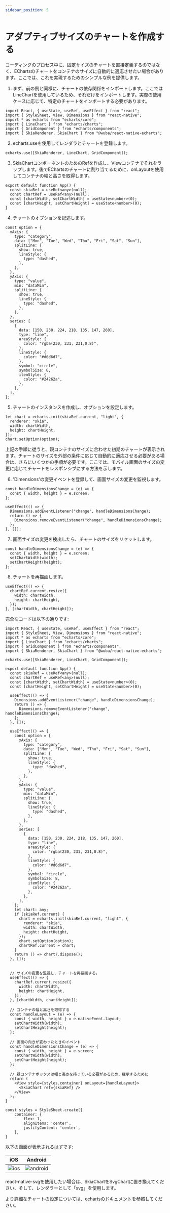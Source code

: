 ```yaml
---
sidebar_position: 5
---
```


# アダプティブサイズのチャートを作成する

コーディングのプロセス中に、固定サイズのチャートを直接定義するのではなく、EChartsのチャートをコンテナのサイズに自動的に適応させたい場合があります。ここでは、これを実現するためのシンプルな例を提供します。

1. まず、前の例と同様に、チャートの依存関係をインポートします。ここではLineChartを使用しているため、それだけをインポートします。実際の使用ケースに応じて、特定のチャートをインポートする必要があります。

```tsx
import React, { useState, useRef, useEffect } from "react";
import { StyleSheet, View, Dimensions } from "react-native";
import * as echarts from "echarts/core";
import { LineChart } from "echarts/charts";
import { GridComponent } from "echarts/components";
import { SkiaRenderer, SkiaChart } from "@wuba/react-native-echarts";
```

2. echarts.useを使用してレンダラとチャートを登録します。

```tsx
echarts.use([SkiaRenderer, LineChart, GridComponent]);
```

3. SkiaChartコンポーネントのためのRefを作成し、Viewコンテナでそれをラップします。後でEChartsのチャートに割り当てるために、onLayoutを使用してコンテナの幅と高さを取得します。

```tsx
export default function App() {
  const skiaRef = useRef<any>(null);
  const chartRef = useRef<any>(null);
  const [chartWidth, setChartWidth] = useState<number>(0);
  const [chartHeight, setChartHeight] = useState<number>(0);
}
```

4. チャートのオプションを記述します。

```tsx
const option = {
  xAxis: {
    type: "category",
    data: ["Mon", "Tue", "Wed", "Thu", "Fri", "Sat", "Sun"],
    splitLine: {
      show: true,
      lineStyle: {
        type: "dashed",
      },
    },
  },
  yAxis: {
    type: "value",
    min: "dataMin",
    splitLine: {
      show: true,
      lineStyle: {
        type: "dashed",
      },
    },
  },
  series: [
    {
      data: [150, 230, 224, 218, 135, 147, 260],
      type: "line",
      areaStyle: {
        color: "rgba(230, 231, 231,0.8)",
      },
      lineStyle: {
        color: "#d6d6d7",
      },
      symbol: "circle",
      symbolSize: 8,
      itemStyle: {
        color: "#24262a",
      },
    },
  ],
};
```

5. チャートのインスタンスを作成し、オプションを設定します。

```tsx
let chart = echarts.init(skiaRef.current, "light", {
  renderer: "skia",
  width: chartWidth,
  height: chartHeight,
});
chart.setOption(option);
```

上記の手順に従うと、親コンテナのサイズに合わせた初期のチャートが表示されます。チャートのサイズを外部の条件に応じて自動的に適応させる必要がある場合は、さらにいくつかの手順が必要です。ここでは、モバイル画面のサイズの変更に応じてチャートをレスポンシブにする方法を示します。

6. 'Dimensions'の変更イベントを登録して、画面サイズの変更を監視します。

```tsx
const handleDimensionsChange = (e) => {
  const { width, height } = e.screen;
};

useEffect(() => {
  Dimensions.addEventListener("change", handleDimensionsChange);
  return () => {
    Dimensions.removeEventListener("change", handleDimensionsChange);
  };
}, []);
```

7. 画面サイズの変更を検出したら、チャートのサイズをリセットします。

```tsx
const handleDimensionsChange = (e) => {
  const { width, height } = e.screen;
  setChartWidth(width);
  setChartHeight(height);
};
```

8. チャートを再描画します。

```tsx
useEffect(() => {
  chartRef.current.resize({
    width: chartWidth,
    height: chartHeight,
  });
}, [chartWidth, chartHeight]);
```

完全なコードは以下の通りです:

```tsx
import React, { useState, useRef, useEffect } from "react";
import { StyleSheet, View, Dimensions } from "react-native";
import * as echarts from "echarts/core";
import { LineChart } from "echarts/charts";
import { GridComponent } from "echarts/components";
import { SkiaRenderer, SkiaChart } from "@wuba/react-native-echarts";

echarts.use([SkiaRenderer, LineChart, GridComponent]);

export default function App() {
  const skiaRef = useRef<any>(null);
  const chartRef = useRef<any>(null);
  const [chartWidth, setChartWidth] = useState<number>(0);
  const [chartHeight, setChartHeight] = useState<number>(0);

  useEffect(() => {
    Dimensions.addEventListener("change", handleDimensionsChange);
    return () => {
      Dimensions.removeEventListener("change", handleDimensionsChange);
    };
  }, []);

  useEffect(() => {
    const option = {
      xAxis: {
        type: "category",
        data: ["Mon", "Tue", "Wed", "Thu", "Fri", "Sat", "Sun"],
        splitLine: {
          show: true,
          lineStyle: {
            type: "dashed",
          },
        },
      },
      yAxis: {
        type: "value",
        min: "dataMin",
        splitLine: {
          show: true,
          lineStyle: {
            type: "dashed",
          },
        },
      },
      series: [
        {
          data: [150, 230, 224, 218, 135, 147, 260],
          type: "line",
          areaStyle: {
            color: "rgba(230, 231, 231,0.8)",
          },
          lineStyle: {
            color: "#d6d6d7",
          },
          symbol: "circle",
          symbolSize: 8,
          itemStyle: {
            color: "#24262a",
          },
        },
      ],
    };
    let chart: any;
    if (skiaRef.current) {
      chart = echarts.init(skiaRef.current, "light", {
        renderer: "skia",
        width: chartWidth,
        height: chartHeight,
      });
      chart.setOption(option);
      chartRef.current = chart;
    }
    return () => chart?.dispose();
  }, []);


  // サイズの変更を監視し、チャートを再描画する。
  useEffect(() => {
    chartRef.current.resize({
      width: chartWidth,
      height: chartHeight,
    });
  }, [chartWidth, chartHeight]);

  // コンテナの幅と高さを取得する
  const handleLayout = (e) => {
    const { width, height } = e.nativeEvent.layout;
    setChartWidth(width);
    setChartHeight(height);
  };

  // 画面の向きが変わったときのイベント
  const handleDimensionsChange = (e) => {
    const { width, height } = e.screen;
    setChartWidth(width);
    setChartHeight(height);
  };

  // 親コンテナボックスは幅と高さを持っている必要があるため、継承するために
  return (
    <View style={styles.container} onLayout={handleLayout}>
      <SkiaChart ref={skiaRef} />
    </View>
  );
}

const styles = StyleSheet.create({
    container: {
        flex: 1,
        alignItems: 'center',
        justifyContent: 'center',
    },
}
```

以下の画面が表示されるはずです:

| iOS                      | Android                          |
| ------------------------ | -------------------------------- |
| ![ios](./ios_rotate.gif) | ![android](./android_rotate.gif) |

react-native-svgを使用したい場合は、SkiaChartをSvgChartに置き換えてください、そして、レンダラーとして「svg」を使用します。

より詳細なチャートの設定については、[echartsのドキュメント](https://echarts.apache.org/en/option.html#title)を参照してください。

